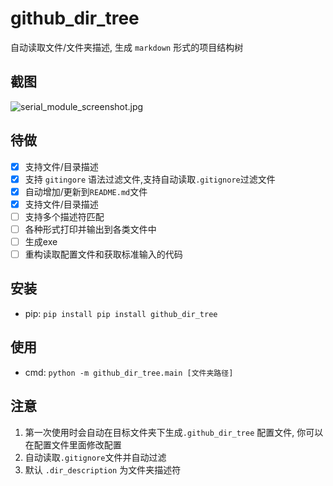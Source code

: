 # github_dir_tree

自动读取文件/文件夹描述, 生成 `markdown` 形式的项目结构树

## 截图

![serial_module_screenshot.jpg](http://images.jefung.cn/serial_module_screenshot.jpg)

## 待做

- [x] 支持文件/目录描述
- [x] 支持 `gitingore` 语法过滤文件,支持自动读取`.gitignore`过滤文件
- [x] 自动增加/更新到`README.md`文件
- [x] 支持文件/目录描述
- [ ] 支持多个描述符匹配
- [ ] 各种形式打印并输出到各类文件中
- [ ] 生成exe
- [ ] 重构读取配置文件和获取标准输入的代码

## 安装
* pip: `pip install pip install github_dir_tree`

## 使用

* cmd: `python -m github_dir_tree.main [文件夹路径]`

## 注意
1. 第一次使用时会自动在目标文件夹下生成`.github_dir_tree` 配置文件, 你可以在配置文件里面修改配置
2. 自动读取`.gitignore`文件并自动过滤
3. 默认 `.dir_description` 为文件夹描述符
